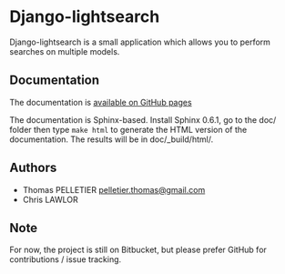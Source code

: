 # Django-lightsearch

Django-lightsearch is a small application which allows you to perform searches
on multiple models.

## Documentation

The documentation is [available on GitHub pages](http://kizlum.github.com/django_lightsearch/)

The documentation is Sphinx-based. Install Sphinx 0.6.1, go to the doc/ folder 
then type ``make html`` to generate the HTML version of the documentation. The
results will be in doc/_build/html/.

## Authors

* Thomas PELLETIER <pelletier.thomas@gmail.com>
* Chris LAWLOR

## Note

For now, the project is still on Bitbucket, but please prefer GitHub for contributions / issue tracking.
